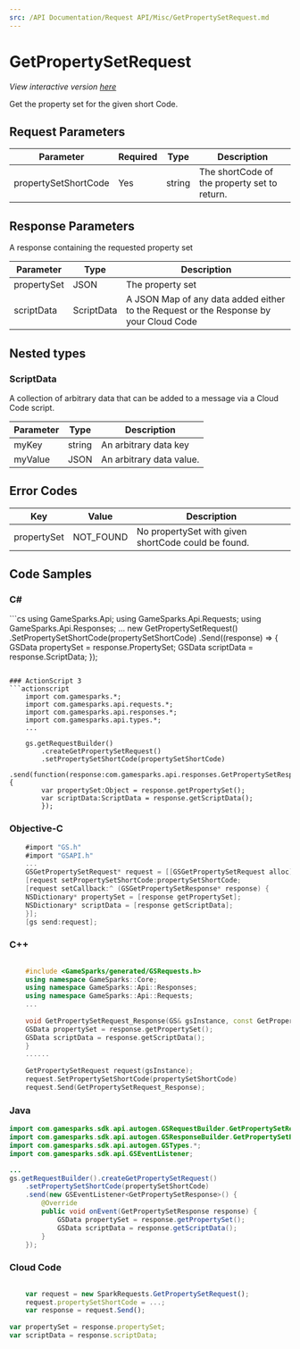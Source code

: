 ```yaml
---
src: /API Documentation/Request API/Misc/GetPropertySetRequest.md
---
```


# GetPropertySetRequest

*View interactive version <a href="https://api.gamesparks.net/#getpropertysetrequest" target="_apidocs">here</a>*


Get the property set for the given short Code.


## Request Parameters

Parameter | Required | Type | Description
--------- | -------- | ---- | -----------
propertySetShortCode | Yes | string | The shortCode of the property set to return.

## Response Parameters


A response containing the requested property set

Parameter | Type | Description
--------- | ---- | -----------
propertySet | JSON | The property set
scriptData | ScriptData | A JSON Map of any data added either to the Request or the Response by your Cloud Code

## Nested types

### ScriptData

A collection of arbitrary data that can be added to a message via a Cloud Code script.

Parameter | Type | Description
--------- | ---- | -----------
myKey | string | An arbitrary data key
myValue | JSON | An arbitrary data value.

## Error Codes

Key | Value | Description
--------- | ----------- | -----------
propertySet | NOT_FOUND | No propertySet with given shortCode could be found.

## Code Samples

<h3>C#</h3>
```cs
	using GameSparks.Api;
	using GameSparks.Api.Requests;
	using GameSparks.Api.Responses;
	...
	new GetPropertySetRequest()
		.SetPropertySetShortCode(propertySetShortCode)
		.Send((response) => {
		GSData propertySet = response.PropertySet; 
		GSData scriptData = response.ScriptData; 
		});

```

### ActionScript 3
```actionscript
	import com.gamesparks.*;
	import com.gamesparks.api.requests.*;
	import com.gamesparks.api.responses.*;
	import com.gamesparks.api.types.*;
	...
	
	gs.getRequestBuilder()
	    .createGetPropertySetRequest()
		.setPropertySetShortCode(propertySetShortCode)
		.send(function(response:com.gamesparks.api.responses.GetPropertySetResponse):void {
		var propertySet:Object = response.getPropertySet(); 
		var scriptData:ScriptData = response.getScriptData(); 
		});

```

### Objective-C
```objectivec
	#import "GS.h"
	#import "GSAPI.h"
	...
	GSGetPropertySetRequest* request = [[GSGetPropertySetRequest alloc] init];
	[request setPropertySetShortCode:propertySetShortCode;
	[request setCallback:^ (GSGetPropertySetResponse* response) {
	NSDictionary* propertySet = [response getPropertySet]; 
	NSDictionary* scriptData = [response getScriptData]; 
	}];
	[gs send:request];

```

### C++
```cpp

	#include <GameSparks/generated/GSRequests.h>
	using namespace GameSparks::Core;
	using namespace GameSparks::Api::Responses;
	using namespace GameSparks::Api::Requests;
	...
	
	void GetPropertySetRequest_Response(GS& gsInstance, const GetPropertySetResponse& response) {
	GSData propertySet = response.getPropertySet(); 
	GSData scriptData = response.getScriptData(); 
	}
	......
	
	GetPropertySetRequest request(gsInstance);
	request.SetPropertySetShortCode(propertySetShortCode)
	request.Send(GetPropertySetRequest_Response);
```

### Java
```java
import com.gamesparks.sdk.api.autogen.GSRequestBuilder.GetPropertySetRequest;
import com.gamesparks.sdk.api.autogen.GSResponseBuilder.GetPropertySetResponse;
import com.gamesparks.sdk.api.autogen.GSTypes.*;
import com.gamesparks.sdk.api.GSEventListener;

...
gs.getRequestBuilder().createGetPropertySetRequest()
	.setPropertySetShortCode(propertySetShortCode)
	.send(new GSEventListener<GetPropertySetResponse>() {
		@Override
		public void onEvent(GetPropertySetResponse response) {
			GSData propertySet = response.getPropertySet(); 
			GSData scriptData = response.getScriptData(); 
		}
	});

```

### Cloud Code
```javascript

	var request = new SparkRequests.GetPropertySetRequest();
	request.propertySetShortCode = ...;
	var response = request.Send();
	
var propertySet = response.propertySet; 
var scriptData = response.scriptData; 
```


